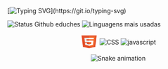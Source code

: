 [![Typing SVG](https://readme-typing-svg.demolab.com/?lines=Size=35&center=true&vCenter=true&width=1000&lines=Opa!+Eu+sou+o+Eduardo+Sanches;+Seja+Bem+vindo!+:%29;)](https://git.io/typing-svg)




<div>
<img width="450em" alt="Status Github eduches" src="https://github-readme-stats.vercel.app/api?username=eduches&show_icons=true&theme=tokyonight" />
<img width="390em" alt="Linguagens mais usadas" src="https://github-readme-stats.vercel.app/api/top-langs/?username=eduches&layout=compact&theme=tokyonight" />
</div>


<div  align="center"> 
  <div style="display: inline_block"><br>
  <img align="center" alt="HTML" height="30" width="40" src="https://raw.githubusercontent.com/devicons/devicon/master/icons/html5/html5-original.svg">
  <img align="center" alt="CSS" height="30" width="40" src="https://cdn.jsdelivr.net/gh/devicons/devicon/icons/css3/css3-original.svg">
  <img align="center" alt="javascript" height="30" width="40" src="https://cdn.jsdelivr.net/gh/devicons/devicon/icons/javascript/javascript-original.svg" />
          
 
    
</div>
  
  
  ![Snake animation](https://github.com/eduches/eduches/blob/output/github-contribution-grid-snake.svg)



<div align="center">

<br></div>



